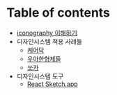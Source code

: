 # Table of contents

- [iconography 이해하기](markdown/iconography.md)
- 디자인시스템 적용 사례들
  - [케어닥](markdown/cases/caredoc.md)
  - [우아한형제들](markdown/cases/bamin.md)
  - [쏘카](markdown/cases/socar.md)
- 디자인시스템 도구
  - [React Sketch.app](markdown/react-sketch-app.md)
